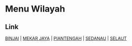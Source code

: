 # Menu Wilayah

## Link

[BINJAI](https://github.com/gigit-pemilu/pemilu-2024-21-kepulauan-riau/tree/main/pileg-dpr/hitung-suara/sub/21-kepulauan-riau/sub/03-natuna/sub/05-bunguran-barat/sub/2012-binjai)
 | 
[MEKAR JAYA](https://github.com/gigit-pemilu/pemilu-2024-21-kepulauan-riau/tree/main/pileg-dpr/hitung-suara/sub/21-kepulauan-riau/sub/03-natuna/sub/05-bunguran-barat/sub/2007-mekar-jaya)
 | 
[PIANTENGAH](https://github.com/gigit-pemilu/pemilu-2024-21-kepulauan-riau/tree/main/pileg-dpr/hitung-suara/sub/21-kepulauan-riau/sub/03-natuna/sub/05-bunguran-barat/sub/2013-piantengah)
 | 
[SEDANAU](https://github.com/gigit-pemilu/pemilu-2024-21-kepulauan-riau/tree/main/pileg-dpr/hitung-suara/sub/21-kepulauan-riau/sub/03-natuna/sub/05-bunguran-barat/sub/1008-sedanau)
 | 
[SELAUT](https://github.com/gigit-pemilu/pemilu-2024-21-kepulauan-riau/tree/main/pileg-dpr/hitung-suara/sub/21-kepulauan-riau/sub/03-natuna/sub/05-bunguran-barat/sub/2015-selaut)

